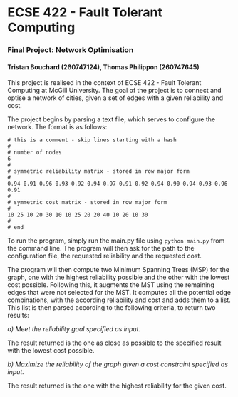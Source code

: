 # ECSE 422 - Fault Tolerant Computing
### Final Project: Network Optimisation

#### Tristan Bouchard (260747124), Thomas Philippon (260747645)

This project is realised in the context of ECSE 422 - Fault Tolerant Computing at McGill University. The goal of the project is to connect and optise a network of cities, given a set of edges with a given reliability and cost.

The project begins by parsing a text file, which serves to configure the network. The format is as follows: 

```
# this is a comment - skip lines starting with a hash
#
# number of nodes
6
#
# symmetric reliability matrix - stored in row major form
#
0.94 0.91 0.96 0.93 0.92 0.94 0.97 0.91 0.92 0.94 0.90 0.94 0.93 0.96 0.91
#
# symmetric cost matrix - stored in row major form
#
10 25 10 20 30 10 10 25 20 20 40 10 20 10 30
#
# end 
```

To run the program, simply run the main.py file using `python main.py` from the command line. The program will then ask for the path to the configuration file, the requested reliability and the requested cost.

The program will then compute two Minimum Spanning Trees (MSP) for the graph, one with the highest reliability possible and the other with the lowest cost possible. Following this, it augments the MST using the remaining edges that were not selected for the MST. It computes all the potential edge combinations, with the according reliability and cost and adds them to a list. This list is then parsed according to the following criteria, to return two results:

_a) Meet the reliability goal specified as input._

The result returned is the one as close as possible to the specified result with the lowest cost possible.

_b) Maximize the reliability of the graph given a cost constraint specified as input._

The result returned is the one with the highest reliability for the given cost.